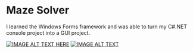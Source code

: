 # Maze Solver

I learned the Windows Forms framework and was able to turn my C#.NET console project into a GUI project.


[![IMAGE ALT TEXT HERE](https://img.youtube.com/vi/2HZ9tAcqjz8&t=6s/0.jpg)](https://www.youtube.com/watch?v=2HZ9tAcqjz8&t=6s)
[![IMAGE ALT TEXT](http://img.youtube.com/vi/vi/2HZ9tAcqjz8&t=6s/0.jpg)](http://www.youtube.com/watch?v=vi/2HZ9tAcqjz8&t=6s "Maze Solver A.I Project")
